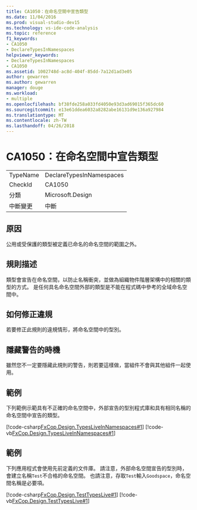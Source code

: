 ```yaml
---
title: CA1050：在命名空間中宣告類型
ms.date: 11/04/2016
ms.prod: visual-studio-dev15
ms.technology: vs-ide-code-analysis
ms.topic: reference
f1_keywords:
- CA1050
- DeclareTypesInNamespaces
helpviewer_keywords:
- DeclareTypesInNamespaces
- CA1050
ms.assetid: 1002748d-ac8d-404f-85dd-7a12d1ad3e05
author: gewarren
ms.author: gewarren
manager: douge
ms.workload:
- multiple
ms.openlocfilehash: bf38fde258a033fd4050e93d3ad69015f365dc60
ms.sourcegitcommit: e13e61ddea6032a8282abe16131d9e136a927984
ms.translationtype: MT
ms.contentlocale: zh-TW
ms.lasthandoff: 04/26/2018
---
```

# <a name="ca1050-declare-types-in-namespaces"></a>CA1050：在命名空間中宣告類型
|||
|-|-|
|TypeName|DeclareTypesInNamespaces|
|CheckId|CA1050|
|分類|Microsoft.Design|
|中斷變更|中斷|

## <a name="cause"></a>原因
 公用或受保護的類型被定義已命名的命名空間的範圍之外。

## <a name="rule-description"></a>規則描述
 類型會宣告在命名空間，以防止名稱衝突，並做為組織物件階層架構中的相關的類型的方式。 是任何具名命名空間外部的類型是不能在程式碼中參考的全域命名空間中。

## <a name="how-to-fix-violations"></a>如何修正違規
 若要修正此規則的違規情形，將命名空間中的型別。

## <a name="when-to-suppress-warnings"></a>隱藏警告的時機
 雖然您不一定要隱藏此規則的警告，則若要這樣做，當組件不會與其他組件一起使用。

## <a name="example"></a>範例
 下列範例示範具有不正確的命名空間中，外部宣告的型別程式庫和具有相同名稱的命名空間中宣告的類型。

 [!code-csharp[FxCop.Design.TypesLiveInNamespaces#1](../code-quality/codesnippet/CSharp/ca1050-declare-types-in-namespaces_1.cs)]
 [!code-vb[FxCop.Design.TypesLiveInNamespaces#1](../code-quality/codesnippet/VisualBasic/ca1050-declare-types-in-namespaces_1.vb)]

## <a name="example"></a>範例
 下列應用程式會使用先前定義的文件庫。 請注意，外部命名空間宣告的型別時，會建立名稱`Test`不合格的命名空間。 也請注意，存取`Test`輸入`Goodspace`，命名空間名稱是必要項。

 [!code-csharp[FxCop.Design.TestTypesLive#1](../code-quality/codesnippet/CSharp/ca1050-declare-types-in-namespaces_2.cs)]
 [!code-vb[FxCop.Design.TestTypesLive#1](../code-quality/codesnippet/VisualBasic/ca1050-declare-types-in-namespaces_2.vb)]